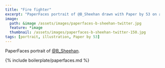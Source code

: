 ```yaml
---
title: "Fire fighter"
excerpt: "PaperFaces portrait of @B_Sheehan drawn with Paper by 53 on an iPad."
image: 
  path: &image /assets/images/paperfaces-b-sheehan-twitter.jpg 
  feature: *image
  thumbnail: /assets/images/paperfaces-b-sheehan-twitter-150.jpg
tags: [portrait, illustration, Paper by 53]
---
```


PaperFaces portrait of [@B_Sheehan](http://twitter.com/B_Sheehan).

{% include boilerplate/paperfaces.md %}
